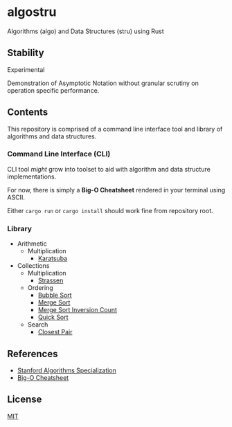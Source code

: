 # algostru

Algorithms (algo) and Data Structures (stru) using Rust

## Stability

Experimental

Demonstration of Asymptotic Notation without granular scrutiny on operation specific performance.

## Contents

This repository is comprised of a command line interface tool and library of algorithms and data structures.

### Command Line Interface (CLI)

CLI tool *might* grow into toolset to aid with algorithm and data structure implementations.

For now, there is simply a **Big-O Cheatsheet** rendered in your terminal using ASCII.

Either `cargo run` or `cargo install` should work fine from repository root.

### Library

- Arithmetic
  - Multiplication
    - [Karatsuba](/src/arithmetic/multiplication/karatsuba.rs)
- Collections
  - Multiplication
    - [Strassen](/src/collections/multiplication/strassen.rs)
  - Ordering
    - [Bubble Sort](/src/collections/ordering/bubble_sort.rs)
    - [Merge Sort](/src/collections/ordering/merge_sort.rs)
    - [Merge Sort Inversion Count](/src/collections/ordering/merge_sort_inversion_count.rs)
    - [Quick Sort](/src/collections/ordering/quick_sort.rs)
  - Search
    - [Closest Pair](/src/collections/search/closest_pair.rs)

## References

- [Stanford Algorithms Specialization](https://www.coursera.org/specializations/algorithms)
- [Big-O Cheatsheet](https://www.bigocheatsheet.com/)

## License

[MIT](LICENSE)
